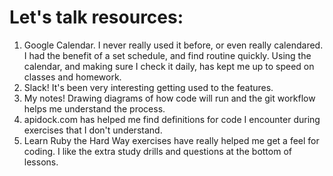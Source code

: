 # Let's talk resources:

1.  Google Calendar. I never really used it before, or even really calendared. I had the benefit of a set schedule, and find routine quickly. Using the calendar, and making sure I check it daily, has kept me up to speed on classes and homework.
2.  Slack! It's been very interesting getting used to the features.
3.  My notes! Drawing diagrams of how code will run and the git workflow helps me understand the process.
4.  apidock.com has helped me find definitions for code I encounter during exercises that I don't understand.
5.  Learn Ruby the Hard Way exercises have really helped me get a feel for coding. I like the extra study drills and questions at the bottom of lessons.
